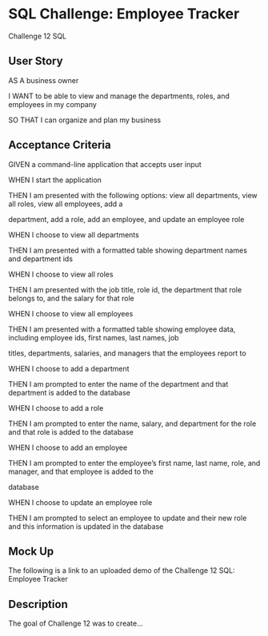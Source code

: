 # SQL Challenge: Employee Tracker

Challenge 12 SQL


## User Story

AS A business owner

I WANT to be able to view and manage the departments, roles, and employees in my company

SO THAT I can organize and plan my business


## Acceptance Criteria

GIVEN a command-line application that accepts user input

WHEN I start the application

THEN I am presented with the following options: view all departments, view all roles, view all employees, add a 

department, add a role, add an employee, and update an employee role

WHEN I choose to view all departments

THEN I am presented with a formatted table showing department names and department ids

WHEN I choose to view all roles

THEN I am presented with the job title, role id, the department that role belongs to, and the salary for that role

WHEN I choose to view all employees

THEN I am presented with a formatted table showing employee data, including employee ids, first names, last names, job

titles, departments, salaries, and managers that the employees report to

WHEN I choose to add a department

THEN I am prompted to enter the name of the department and that department is added to the database

WHEN I choose to add a role

THEN I am prompted to enter the name, salary, and department for the role and that role is added to the database

WHEN I choose to add an employee

THEN I am prompted to enter the employee’s first name, last name, role, and manager, and that employee is added to the

database

WHEN I choose to update an employee role

THEN I am prompted to select an employee to update and their new role and this information is updated in the database


## Mock Up

The following is a link to an uploaded demo of the Challenge 12 SQL: Employee Tracker








## Description

The goal of Challenge 12 was to create...
